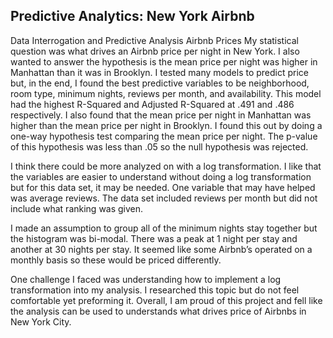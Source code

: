 ## Predictive Analytics: New York Airbnb

Data Interrogation and Predictive Analysis Airbnb Prices My statistical question was what drives an Airbnb price per night in New York. I also wanted to answer the hypothesis is the mean price per night was higher in Manhattan than it was in Brooklyn. I tested many models to predict price but, in the end, I found the best predictive variables to be neighborhood, room type, minimum nights, reviews per month, and availability. This model had the highest R-Squared and Adjusted R-Squared at .491 and .486 respectively. I also found that the mean price per night in Manhattan was higher than the mean price per night in Brooklyn. I found this out by doing a one-way hypothesis test comparing the mean price per night. The p-value of this hypothesis was less than .05 so the null hypothesis was rejected.

I think there could be more analyzed on with a log transformation. I like that the variables are easier to understand without doing a log transformation but for this data set, it may be needed. One variable that may have helped was average reviews. The data set included reviews per month but did not include what ranking was given.

I made an assumption to group all of the minimum nights stay together but the histogram was bi-modal. There was a peak at 1 night per stay and another at 30 nights per stay. It seemed like some Airbnb’s operated on a monthly basis so these would be priced differently.

One challenge I faced was understanding how to implement a log transformation into my analysis. I researched this topic but do not feel comfortable yet preforming it. Overall, I am proud of this project and fell like the analysis can be used to understands what drives price of Airbnbs in New York City.
